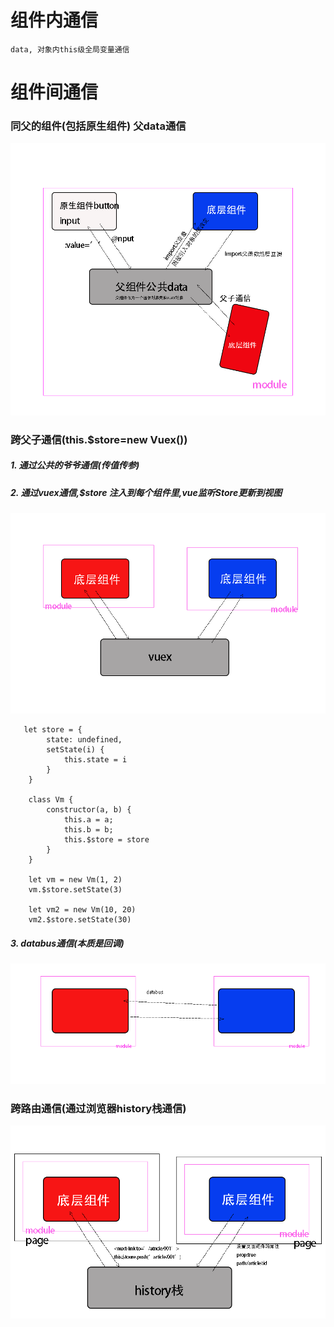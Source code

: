 
# 组件内通信

```
data, 对象内this级全局变量通信
```


# 组件间通信



###  同父的组件(包括原生组件) 父data通信

![](compon.png)







### 跨父子通信(this.$store=new Vuex())

##### 1. 通过公共的爷爷通信(传值传参)

##### 2. 通过vuex通信,$store 注入到每个组件里,vue监听Store更新到视图
![](vuex.png)


```
   let store = {
        state: undefined,
        setState(i) {
            this.state = i
        }
    }

    class Vm {
        constructor(a, b) {
            this.a = a;
            this.b = b;
            this.$store = store
        }
    }

    let vm = new Vm(1, 2)
    vm.$store.setState(3)

    let vm2 = new Vm(10, 20)
    vm2.$store.setState(30)

```

##### 3. databus通信(本质是回调)
![](bus.png)

### 跨路由通信(通过浏览器history栈通信)



![](route.png)
















